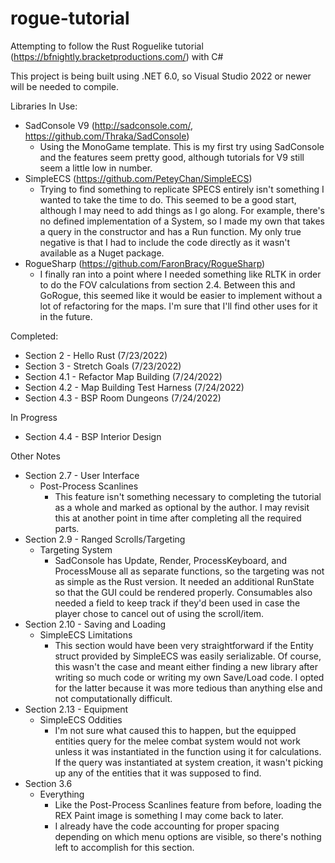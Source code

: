 # rogue-tutorial
Attempting to follow the Rust Roguelike tutorial (https://bfnightly.bracketproductions.com/) with C#

This project is being built using .NET 6.0, so Visual Studio 2022 or newer will be needed to compile.

Libraries In Use:
 - SadConsole V9 (http://sadconsole.com/, https://github.com/Thraka/SadConsole)
   - Using the MonoGame template. This is my first try using SadConsole and the features seem pretty good, although tutorials for V9 still seem a little low in number.
 - SimpleECS (https://github.com/PeteyChan/SimpleECS)
   - Trying to find something to replicate SPECS entirely isn't something I wanted to take the time to do. This seemed to be a good start, although I may need to add things as I go along. For example, there's no defined implementation of a System, so I made my own that takes a query in the constructor and has a Run function. My only true negative is that I had to include the code directly as it wasn't available as a Nuget package.
 - RogueSharp (https://github.com/FaronBracy/RogueSharp)
   - I finally ran into a point where I needed something like RLTK in order to do the FOV calculations from section 2.4. Between this and GoRogue, this seemed like it would be easier to implement without a lot of refactoring for the maps. I'm sure that I'll find other uses for it in the future.
 
Completed:
 - Section 2 - Hello Rust (7/23/2022)
 - Section 3 - Stretch Goals (7/23/2022)
 - Section 4.1 - Refactor Map Building (7/24/2022)
 - Section 4.2 - Map Building Test Harness (7/24/2022)
 - Section 4.3 - BSP Room Dungeons (7/24/2022)

In Progress
 - Section 4.4 - BSP Interior Design


Other Notes
 - Section 2.7 - User Interface
   - Post-Process Scanlines
     - This feature isn't something necessary to completing the tutorial as a whole and marked as optional by the author. I may revisit this at another point in time after completing all the required parts.
 - Section 2.9 - Ranged Scrolls/Targeting
   - Targeting System
     - SadConsole has Update, Render, ProcessKeyboard, and ProcessMouse all as separate functions, so the targeting was not as simple as the Rust version. It needed an additional RunState so that the GUI could be rendered properly. Consumables also needed a field to keep track if they'd been used in case the player chose to cancel out of using the scroll/item.
 - Section 2.10 - Saving and Loading
   - SimpleECS Limitations
     - This section would have been very straightforward if the Entity struct provided by SimpleECS was easily serializable. Of course, this wasn't the case and meant either finding a new library after writing so much code or writing my own Save/Load code. I opted for the latter because it was more tedious than anything else and not computationally difficult. 
 - Section 2.13 - Equipment
   - SimpleECS Oddities
     - I'm not sure what caused this to happen, but the equipped entities query for the melee combat system would not work unless it was instantiated in the function using it for calculations. If the query was instantiated at system creation, it wasn't picking up any of the entities that it was supposed to find.
 - Section 3.6
   - Everything
     - Like the Post-Process Scanlines feature from before, loading the REX Paint image is something I may come back to later.
     - I already have the code accounting for proper spacing depending on which menu options are visible, so there's nothing left to accomplish for this section.